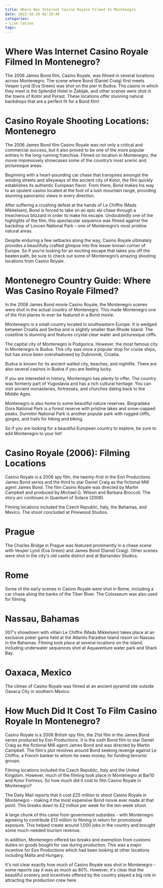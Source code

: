 ```yaml
---
title: Where Was Internet Casino Royale Filmed In Montenegro
date: 2022-10-28 02:10:40
categories:
- Live Casino
tags:
---
```



#  Where Was Internet Casino Royale Filmed In Montenegro?

The 2006 James Bond film, Casino Royale, was filmed in several locations across Montenegro. The scene where Bond (Daniel Craig) first meets Vesper Lynd (Eva Green) was shot on the pier in Budva. The casino in which they meet is the Splendid Hotel in Žabljak, and other scenes were shot in the towns of Kotor and Perast. These locations offer stunning natural backdrops that are a perfect fit for a Bond film!

#  Casino Royale Shooting Locations: Montenegro

The 2006 James Bond film Casino Royale was not only a critical and commercial success, but it also proved to be one of the more popular entries in the long-running franchise. Filmed on location in Montenegro, the movie impressively showcases some of the country’s most scenic and picturesque areas.

Beginning with a heart-pounding car chase that transpires amongst the winding streets and alleyways of the ancient city of Kotor, the film quickly establishes its authentic European flavor. From there, Bond makes his way to an opulent casino located at the foot of a lush mountain range, providing stunning panoramic views in every direction.

After suffering a crushing defeat at the hands of Le Chiffre (Mads Mikkelsen), Bond is forced to take on an epic ski chase through a treacherous blizzard in order to make his escape. Undoubtedly one of the highlights of the film, this spectacular sequence was filmed against the backdrop of Lovcen National Park – one of Montenegro’s most pristine natural areas.

Despite enduring a few setbacks along the way, Casino Royale ultimately provides a beautifully crafted glimpse into this lesser known corner of Europe. So if you’re looking for an exciting escape that takes you off the beaten path, be sure to check out some of Montenegro’s amazing shooting locations from Casino Royale.

#  Montenegro Country Guide: Where Was Casino Royale Filmed?

In the 2006 James Bond movie Casino Royale, the Montenegro scenes were shot in the actual country of Montenegro. This made Montenegro one of the first places to ever be featured in a Bond movie.

Montenegro is a small country located in southeastern Europe. It is wedged between Croatia and Serbia and is slightly smaller than Rhode Island. The coastline is stunning and features crystal clear water and picturesque cliffs.

The capital city of Montenegro is Podgorica. However, the most famous city in Montenegro is Budva. This city was once a popular stop for cruise ships, but has since been overshadowed by Dubrovnik, Croatia.

Budva is known for its ancient walled city, beaches, and nightlife. There are also several casinos in Budva if you are feeling lucky.

If you are interested in history, Montenegro has plenty to offer. The country was formerly part of Yugoslavia and has a rich cultural heritage. You can visit ancient monasteries, fortresses, and churches dating back to the Middle Ages.

Montenegro is also home to some beautiful nature reserves. Biogradska Gora National Park is a forest reserve with pristine lakes and snow-capped peaks. Durmitor National Park is another popular park with rugged cliffs, gorges, and trails for hiking and biking.

So if you are looking for a beautiful European country to explore, be sure to add Montenegro to your list!

#  Casino Royale (2006): Filming Locations

Casino Royale is a 2006 spy film, the twenty-first in the Eon Productions James Bond series and the third to star Daniel Craig as the fictional MI6 agent James Bond. The film Casino Royale was directed by Martin Campbell and produced by Michael G. Wilson and Barbara Broccoli. The story arc continues in Quantum of Solace (2008).

Filming locations included the Czech Republic, Italy, the Bahamas, and Mexico. The shoot concluded at Pinewood Studios.

# Prague
The Charles Bridge in Prague was featured prominently in a chase scene with Vesper Lynd (Eva Green) and James Bond (Daniel Craig). Other scenes were shot in the city's old castle district and at Barrandov Studios.

# Rome
Some of the early scenes in Casino Royale were shot in Rome, including a car chase along the banks of the Tiber River. The Colosseum was also used for filming.

# Nassau, Bahamas
007's showdown with villain Le Chiffre (Mads Mikkelsen) takes place at an exclusive poker game held at the Atlantis Paradise Island resort on Nassau in the Bahamas. Filming took place at several locations on the island, including underwater sequences shot at Aquaventure water park and Shark Bay.

# Oaxaca, Mexico  
The climax of Casino Royale was filmed at an ancient pyramid site outside Oaxaca City in southern Mexico.

#  How Much Did It Cost To Film Casino Royale In Montenegro?

Casino Royale is a 2006 British spy film, the 21st film in the James Bond series produced by Eon Productions. It is the sixth Bond film to star Daniel Craig as the fictional MI6 agent James Bond and was directed by Martin Campbell. The film's plot revolves around Bond seeking revenge against Le Chiffre, a French banker to whom he owes money, for funding terrorist groups.

Filming locations included the Czech Republic, Italy and the United Kingdom. However, much of the filming took place in Montenegro at Bar10 and Kotor Fortress. So how much did it cost to film Casino Royale in Montenegro?

The Daily Mail reports that it cost £25 million to shoot Casino Royale in Montenegro - making it the most expensive Bond movie ever made at that point. This breaks down to £2 million per week for the ten-week shoot.

A large chunk of this came from government subsidies - with Montenegro agreeing to contribute £13 million to filming in return for promotional exposure. This helped create around 1,000 jobs in the country and brought some much-needed tourism revenue.

In addition, Montenegro offered tax breaks and exemption from customs duties on goods bought for use during production. This was a major incentive for Eon Productions which had been looking at other locations including Malta and Hungary.

It's not clear exactly how much of Casino Royale was shot in Montenegro - some reports say it was as much as 80%. However, it's clear that the beautiful scenery and incentives offered by the country played a big role in attracting the production crew here.
